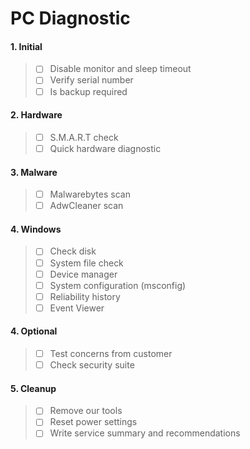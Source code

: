 # PC Diagnostic

#### 1. Initial
> - [ ] Disable monitor and sleep timeout
> - [ ] Verify serial number 
> - [ ] Is backup required

#### 2. Hardware
> - [ ] S.M.A.R.T check
> - [ ] Quick hardware diagnostic

#### 3. Malware
> - [ ] Malwarebytes scan
> - [ ] AdwCleaner scan

#### 4. Windows
> - [ ] Check disk
> - [ ] System file check
> - [ ] Device manager
> - [ ] System configuration (msconfig)
> - [ ] Reliability history
> - [ ] Event Viewer

#### 4. Optional
> - [ ] Test concerns from customer
> - [ ] Check security suite

#### 5. Cleanup
> - [ ] Remove our tools
> - [ ] Reset power settings
> - [ ] Write service summary and recommendations

